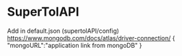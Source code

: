 # SuperTolAPI

Add in default.json (supertolAPI/config)  https://www.mongodb.com/docs/atlas/driver-connection/
{
    "mongoURL":"application link from mongoDB"
}
